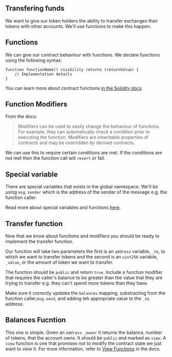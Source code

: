 
## Transfering funds
We want to give our token holders the ability to transfer exchanges their tokens with other accounts. We'll use functions to make this happen.


## Functions

We can give our contract behaviour with functions. We declare functions using the following syntax:

```
function functionName() visibility returns (returnValue) {
    // Implementation details
}
```
You can learn more about contract functions [in the Solidity docs](https://solidity.readthedocs.io/en/latest/contracts.html#functions).


## Function Modifiers

From the docs:
> Modifiers can be used to easily change the behaviour of functions. For example, they can automatically check a condition prior to executing the function. Modifiers are inheritable properties of contracts and may be overridden by derived contracts.

We can use this to require certain conditions are met. If the conditions are not met then the function call will `revert` or fail. 

## Special variable
There are special variables that exists in the global namespace. We'll be using `msg.sender` which is the address of the sender of the message e.g. the function caller.

Read more about special variables and functions [here](https://solidity.readthedocs.io/en/latest/units-and-global-variables.html#special-variables-and-functions).


## Transfer function
Now that we know about functions and modifiers you should be ready to implement the transfer function.

Our function will take two parameters the first is an `address` variable, `_to`, to which we want to transfer tokens and the second is an `uint256` variable, `_value`, or the amount of token we want to transfer.

The function should be `public` and return `true`. Include a function modifier that requires the caller's balance to be greater than the value that they are trying to transfer e.g. they can't spend more tokens than they have.

Make sure it correctly updates the `balances` mapping, substracting from the function caller,`msg.send`, and adding teh appropriate value to the `_to` address.

## Balances Fucntion
This one is simple. Given an `address` `_owner` it returns the balance, number of tokens, that the account owns. It should be `public` and marked as `view`. A `view` function is one that promises not to modify the contract state we just want to *view* it. For more information, refer to [View Functions](https://solidity.readthedocs.io/en/latest/contracts.html?highlight=view#view-functions) in the docs.